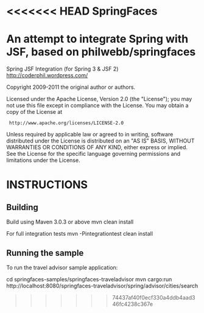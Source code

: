 <<<<<<< HEAD
SpringFaces
===========

An attempt to integrate Spring with JSF, based on philwebb/springfaces
=======
Spring JSF Integration (for Spring 3 & JSF 2)
http://coderphil.wordpress.com/


Copyright 2009-2011 the original author or authors.

Licensed under the Apache License, Version 2.0 (the "License");
you may not use this file except in compliance with the License.
You may obtain a copy of the License at

     http://www.apache.org/licenses/LICENSE-2.0
Unless required by applicable law or agreed to in writing, software
distributed under the License is distributed on an "AS IS" BASIS,
WITHOUT WARRANTIES OR CONDITIONS OF ANY KIND, either express or implied.
See the License for the specific language governing permissions and
limitations under the License.



INSTRUCTIONS
============

Building
--------
Build using Maven 3.0.3 or above
  mvn clean install

For full integration tests
  mvn -Pintegrationtest clean install


Running the sample
------------------
To run the travel advisor sample application:

  cd springfaces-samples/springfaces-traveladvisor
  mvn cargo:run
  http://localhost:8080/springfaces-traveladvisor/spring/advisor/cities/search
  

>>>>>>> 74437af40f0ecf330a4ddb4aad346fc4238c367e
